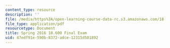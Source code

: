 ```yaml
---
content_type: resource
description: ''
file: /media/https%3A/open-learning-course-data-rc.s3.amazonaws.com/18-600-probability-and-random-variables-fall-2019/47edf91e590b8372adce12315d501892_MIT18_600F19_final_2016.pdf
file_type: application/pdf
resourcetype: Document
title: Spring 2016 18.600 Final Exam
uid: 47edf91e-590b-8372-adce-12315d501892
---
```

